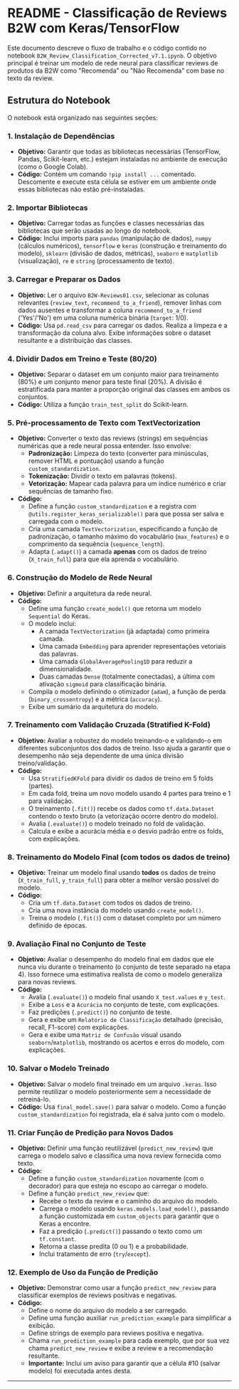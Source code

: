 # README - Classificação de Reviews B2W com Keras/TensorFlow

Este documento descreve o fluxo de trabalho e o código contido no notebook `B2W_Review_Classification_Corrected_v7.1.ipynb`. O objetivo principal é treinar um modelo de rede neural para classificar reviews de produtos da B2W como "Recomenda" ou "Não Recomenda" com base no texto da review.

## Estrutura do Notebook

O notebook está organizado nas seguintes seções:

### 1. Instalação de Dependências

*   **Objetivo:** Garantir que todas as bibliotecas necessárias (TensorFlow, Pandas, Scikit-learn, etc.) estejam instaladas no ambiente de execução (como o Google Colab).
*   **Código:** Contém um comando `!pip install ...` comentado. Descomente e execute esta célula se estiver em um ambiente onde essas bibliotecas não estão pré-instaladas.

### 2. Importar Bibliotecas

*   **Objetivo:** Carregar todas as funções e classes necessárias das bibliotecas que serão usadas ao longo do notebook.
*   **Código:** Inclui imports para `pandas` (manipulação de dados), `numpy` (cálculos numéricos), `tensorflow` e `keras` (construção e treinamento do modelo), `sklearn` (divisão de dados, métricas), `seaborn` e `matplotlib` (visualização), `re` e `string` (processamento de texto).

### 3. Carregar e Preparar os Dados

*   **Objetivo:** Ler o arquivo `B2W-Reviews01.csv`, selecionar as colunas relevantes (`review_text`, `recommend_to_a_friend`), remover linhas com dados ausentes e transformar a coluna `recommend_to_a_friend` ('Yes'/'No') em uma coluna numérica binária (`target`: 1/0).
*   **Código:** Usa `pd.read_csv` para carregar os dados. Realiza a limpeza e a transformação da coluna alvo. Exibe informações sobre o dataset resultante e a distribuição das classes.

### 4. Dividir Dados em Treino e Teste (80/20)

*   **Objetivo:** Separar o dataset em um conjunto maior para treinamento (80%) e um conjunto menor para teste final (20%). A divisão é estratificada para manter a proporção original das classes em ambos os conjuntos.
*   **Código:** Utiliza a função `train_test_split` do Scikit-learn.

### 5. Pré-processamento de Texto com TextVectorization

*   **Objetivo:** Converter o texto das reviews (strings) em sequências numéricas que a rede neural possa entender. Isso envolve:
    *   **Padronização:** Limpeza do texto (converter para minúsculas, remover HTML e pontuação) usando a função `custom_standardization`.
    *   **Tokenização:** Dividir o texto em palavras (tokens).
    *   **Vetorização:** Mapear cada palavra para um índice numérico e criar sequências de tamanho fixo.
*   **Código:**
    *   Define a função `custom_standardization` e a registra com `@utils.register_keras_serializable()` para que possa ser salva e carregada com o modelo.
    *   Cria uma camada `TextVectorization`, especificando a função de padronização, o tamanho máximo do vocabulário (`max_features`) e o comprimento da sequência (`sequence_length`).
    *   Adapta (`.adapt()`) a camada **apenas** com os dados de treino (`X_train_full`) para que ela aprenda o vocabulário.

### 6. Construção do Modelo de Rede Neural

*   **Objetivo:** Definir a arquitetura da rede neural.
*   **Código:**
    *   Define uma função `create_model()` que retorna um modelo `Sequential` do Keras.
    *   O modelo inclui:
        *   A camada `TextVectorization` (já adaptada) como primeira camada.
        *   Uma camada `Embedding` para aprender representações vetoriais das palavras.
        *   Uma camada `GlobalAveragePooling1D` para reduzir a dimensionalidade.
        *   Duas camadas `Dense` (totalmente conectadas), a última com ativação `sigmoid` para classificação binária.
    *   Compila o modelo definindo o otimizador (`adam`), a função de perda (`binary_crossentropy`) e a métrica (`accuracy`).
    *   Exibe um sumário da arquitetura do modelo.

### 7. Treinamento com Validação Cruzada (Stratified K-Fold)

*   **Objetivo:** Avaliar a robustez do modelo treinando-o e validando-o em diferentes subconjuntos dos dados de treino. Isso ajuda a garantir que o desempenho não seja dependente de uma única divisão treino/validação.
*   **Código:**
    *   Usa `StratifiedKFold` para dividir os dados de treino em 5 folds (partes).
    *   Em cada fold, treina um novo modelo usando 4 partes para treino e 1 para validação.
    *   O treinamento (`.fit()`) recebe os dados como `tf.data.Dataset` contendo o texto bruto (a vetorização ocorre dentro do modelo).
    *   Avalia (`.evaluate()`) o modelo treinado no fold de validação.
    *   Calcula e exibe a acurácia média e o desvio padrão entre os folds, com explicações.

### 8. Treinamento do Modelo Final (com todos os dados de treino)

*   **Objetivo:** Treinar um modelo final usando **todos** os dados de treino (`X_train_full`, `y_train_full`) para obter a melhor versão possível do modelo.
*   **Código:**
    *   Cria um `tf.data.Dataset` com todos os dados de treino.
    *   Cria uma nova instância do modelo usando `create_model()`.
    *   Treina o modelo (`.fit()`) com o dataset completo por um número definido de épocas.

### 9. Avaliação Final no Conjunto de Teste

*   **Objetivo:** Avaliar o desempenho do modelo final em dados que ele nunca viu durante o treinamento (o conjunto de teste separado na etapa 4). Isso fornece uma estimativa realista de como o modelo generaliza para novas reviews.
*   **Código:**
    *   Avalia (`.evaluate()`) o modelo final usando `X_test.values` e `y_test`.
    *   Exibe a `Loss` e a `Acurácia` no conjunto de teste, com explicações.
    *   Faz predições (`.predict()`) no conjunto de teste.
    *   Gera e exibe um `Relatório de Classificação` detalhado (precisão, recall, F1-score) com explicações.
    *   Gera e exibe uma `Matriz de Confusão` visual usando `seaborn`/`matplotlib`, mostrando os acertos e erros do modelo, com explicações.

### 10. Salvar o Modelo Treinado

*   **Objetivo:** Salvar o modelo final treinado em um arquivo `.keras`. Isso permite reutilizar o modelo posteriormente sem a necessidade de retreiná-lo.
*   **Código:** Usa `final_model.save()` para salvar o modelo. Como a função `custom_standardization` foi registrada, ela é salva junto com o modelo.

### 11. Criar Função de Predição para Novos Dados

*   **Objetivo:** Definir uma função reutilizável (`predict_new_review`) que carrega o modelo salvo e classifica uma nova review fornecida como texto.
*   **Código:**
    *   Define a função `custom_standardization` novamente (com o decorador) para que esteja no escopo ao carregar o modelo.
    *   Define a função `predict_new_review` que:
        *   Recebe o texto da review e o caminho do arquivo do modelo.
        *   Carrega o modelo usando `keras.models.load_model()`, passando a função customizada em `custom_objects` para garantir que o Keras a encontre.
        *   Faz a predição (`.predict()`) passando o texto como um `tf.constant`.
        *   Retorna a classe predita (0 ou 1) e a probabilidade.
        *   Inclui tratamento de erro (`try`/`except`).

### 12. Exemplo de Uso da Função de Predição

*   **Objetivo:** Demonstrar como usar a função `predict_new_review` para classificar exemplos de reviews positivas e negativas.
*   **Código:**
    *   Define o nome do arquivo do modelo a ser carregado.
    *   Define uma função auxiliar `run_prediction_example` para simplificar a exibição.
    *   Define strings de exemplo para reviews positiva e negativa.
    *   Chama `run_prediction_example` para cada exemplo, que por sua vez chama `predict_new_review` e exibe a review e a recomendação resultante.
    *   **Importante:** Inclui um aviso para garantir que a célula #10 (salvar modelo) foi executada antes desta.

---
